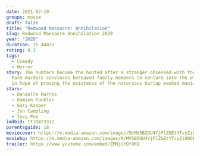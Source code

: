 ```yaml
---
date: 2021-02-19
groups: movie
draft: false
title: "Redwood Massacre: Annihilation"
slug: Redwood Massacre Annihilation 2020
year: "2020"
duration: 1h 44min
rating: 4.1
tags:
  - Comedy
  - Horror
story: The hunters become the hunted after a stranger obsessed with the Redwood
  Farm murders convinces bereaved family members to venture into the wilderness
  in hope of proving the existence of the notorious burlap masked maniac.
stars:
  - Danielle Harris
  - Damien Puckler
  - Gary Kasper
  - Jon Campling
  - Tevy Poe
imdbid: tt10473312
parentsguide: 18
moviecover: https://m.media-amazon.com/images/M/MV5BZGU4YjFlZGEtYTcyZi00ODE4LTg4ZDEtOTM0NmVkZDAyNDhmXkEyXkFqcGdeQXVyNTY2OTgxNQ@@._V1_FMjpg_UY886_.jpg
moviebg: https://m.media-amazon.com/images/M/MV5BZGU4YjFlZGEtYTcyZi00ODE4LTg4ZDEtOTM0NmVkZDAyNDhmXkEyXkFqcGdeQXVyNTY2OTgxNQ@@._V1_FMjpg_UY886_.jpghttps://m.media-amazon.com/images/M/MV5BMWUzOTUwOWEtN2U0Ny00YTc5LWFiZmUtN2ExMzk5OGExZTI1XkEyXkFqcGdeQXVyNTY2OTgxNQ@@._V1_FMjpg_UX1280_.jpg
trailer: https://www.youtube.com/embed/ZMHjUYQfOKQ
---
```

